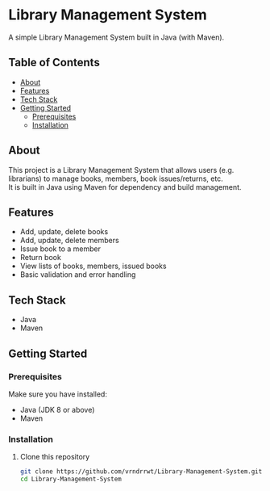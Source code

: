 # Library Management System

A simple Library Management System built in Java (with Maven).  

## Table of Contents

- [About](#about)  
- [Features](#features)  
- [Tech Stack](#tech-stack)  
- [Getting Started](#getting-started)  
  - [Prerequisites](#prerequisites)  
  - [Installation](#installation)  

## About

This project is a Library Management System that allows users (e.g. librarians) to manage books, members, book issues/returns, etc.  
It is built in Java using Maven for dependency and build management.

## Features

- Add, update, delete books  
- Add, update, delete members  
- Issue book to a member  
- Return book  
- View lists of books, members, issued books  
- Basic validation and error handling

## Tech Stack

- Java  
- Maven

## Getting Started

### Prerequisites

Make sure you have installed:

- Java (JDK 8 or above)  
- Maven  

### Installation

1. Clone this repository  
   ```bash
   git clone https://github.com/vrndrrwt/Library-Management-System.git
   cd Library-Management-System
